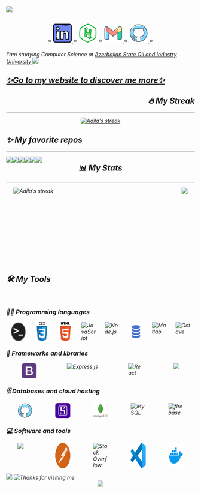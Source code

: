 
<div style="display:flex; justify-content:center;">
<img align="center" width="100%" src="https://readme-typing-svg.herokuapp.com/?lines=Hey,+👋+I'm+Adila;I+am+Web+Developer" />
</div>


<p align="center">
<br/>⭐
<a href="https://www.linkedin.com/in/adila-b/">
  <img alt="=Adila's LinkdeIN" width="50px" src="./images/linkedin.png"/>
</a>⭐
<a href="https://www.hackerrank.com/adilababayeva13?hr_r=1" target="_blank">
<img src="./images/hackerrank.png" width="50px" ;></img></a>
</a>⭐
<a href="mailto:adilababayeva13@gmail.com">
  <img alt="Adila's Email" width="50px" src="./images/gmail.png" />
</a>⭐
<a href="https://github.com/adilababayeva13">
  <img alt="Adila's GitHub" width="50px" src="./images/github.png" />
</a>⭐
</p>


<div>
<p><em>I'am studying Computer Science at <a href="http://asoiu.edu.az/en">Azerbaijan State Oil and Industry University </a><img src="https://media.giphy.com/media/fYSnHlufseco8Fh93Z/giphy.gif" width="30">


<h2><a href="https://adilababayeva13.github.io/portfolio/">✨Go to my website to discover me more✨</a></h2>
</div>
 
 <h2 align="right" >🔥 My Streak</h2>
<hr/>

<p align="center">
  <a href="https://github.com/adilababayeva13">
    <img title="🔥 Get streak stats for your profile at git.io/streak-stats" alt="Adila's streak" src="http://github-readme-streak-stats.herokuapp.com?user=adilababayeva13&theme=blux&date_format=j%20M%5B%20Y%5D"/>
  </a>
</p>

 <h2 align="left" >✨ My favorite repos</h2>
<hr/>
<div align="center">
<img style="float:left;" src="https://github-readme-stats.vercel.app/api/pin/?username=adilababayeva13&repo=P-errMon&theme=cobalt2" />

<img style="float:left;" src="https://github-readme-stats.vercel.app/api/pin/?username=adilababayeva13&repo=twitter&theme=swift"/>

<img style="float:left;" src="https://github-readme-stats.vercel.app/api/pin/?username=adilababayeva13&repo=RSP.online&theme=swift"/>

<img style="float:left;" src="https://github-readme-stats.vercel.app/api/pin/?username=adilababayeva13&repo=liri-node-app&theme=cobalt2"/>

<img style="float:left;" src="https://github-readme-stats.vercel.app/api/pin/?username=adilababayeva13&repo=Hangman.Reactjs&theme=cobalt2"/>

<img style="float:left;" src="https://github-readme-stats.vercel.app/api/pin/?username=adilababayeva13&repo=GNU-Octave&theme=swift"/>
</div>

 <h2 style="clear:both;" align="center" >📊 My Stats</h2>
<hr/>
<div style="display:flex;justify-content:center;">
  <img title="🔥 Get streak stats for your profile at git.io/streak-stats" alt="Adila's streak"width="450px"  src="https://github-readme-stats.vercel.app/api?username=adilababayeva13&theme=yeblu"/>


  <img height="200px" src="https://github-readme-stats.vercel.app/api/top-langs/?username=adilababayeva13&layout=compact&theme=yeblu"/>

</div>



<h2 > 🛠️ My Tools</h2>
<br/>

### 👨‍💻 Programming languages

<p style="display:flex;justify-content:space-around;">
   <img alt="Bash" width="40px" src="https://raw.githubusercontent.com/github/explore/80688e429a7d4ef2fca1e82350fe8e3517d3494d/topics/terminal/terminal.png" >
    <img alt="CSS" width="40px" src="https://raw.githubusercontent.com/github/explore/80688e429a7d4ef2fca1e82350fe8e3517d3494d/topics/css/css.png">
    <img alt="HTML"  width="40px" src="https://raw.githubusercontent.com/github/explore/80688e429a7d4ef2fca1e82350fe8e3517d3494d/topics/html/html.png">
<img alt="JavaScript" width="40px"  src="https://raw.githubusercontent.com/rahul-jha98/github_readme_icons/main/language_and_tools/square/javascript/javascript.svg"> 
<img  alt="Node.js" width="40px" src="https://raw.githubusercontent.com/rahul-jha98/github_readme_icons/main/language_and_tools/square/node/node.svg">
    <img alt="SQL"width="40px" src="https://raw.githubusercontent.com/github/explore/80688e429a7d4ef2fca1e82350fe8e3517d3494d/topics/sql/sql.png">
   <img alt="Matlab"width="40px" src="https://icons.iconarchive.com/icons/alecive/flatwoken/512/Apps-Matlab-icon.png">
    <img alt="Octave"width="40px" src="https://icons.iconarchive.com/icons/papirus-team/papirus-apps/512/octave-icon.png">
</p>

### 🧰 Frameworks and libraries

<p style="display:flex;justify-content:space-around;">
   <img width="40px" alt="Bootstrap" src="./images/b.png">
   <img alt="Express.js" height="40px" src="https://img.shields.io/badge/Express.js-404d59.svg?logo=express&logoColor=white">
 <img align="left" alt="React" width ="40px" src="https://raw.githubusercontent.com/rahul-jha98/github_readme_icons/main/language_and_tools/square/react/react.svg">
 <img src="https://img.icons8.com/ios-filled/50/000000/jquery.png"/></a>
</p>

### 🗄️ Databases and cloud hosting

<p style="display:flex;justify-content:space-around;">
   <img alt="GitHub Pages"width="40px" src="./images/github.png">
   <img alt="Heroku" width="40px" src="./images/heroku.png">
   <img alt="MongoDB" width="40px" src="https://raw.githubusercontent.com/devicons/devicon/master/icons/mongodb/mongodb-original-wordmark.svg">
   <img alt="MySQL" width="40px" src="https://img.icons8.com/fluent/50/000000/mysql-logo.png">
 <img align="left" width="40px" src="https://raw.githubusercontent.com/rahul-jha98/github_readme_icons/main/language_and_tools/square/firebase/firebase.svg" alt="firebase" /> 
</p>

### 💻 Software and tools

<p style="display:flex;justify-content:space-around;">
  <img width="40px" src="https://raw.githubusercontent.com/rahul-jha98/github_readme_icons/main/language_and_tools/square/git-scm/git-scm.svg"/>
  <img alt="Postman" width="40px" src="./images/post.png">
  <img alt="Stack Overflow" width="40px" src="https://icons.iconarchive.com/icons/limav/flat-gradient-social/512/Stackoverflow-icon.png">
  <img width="40px" alt="Visual Studio Code" src="https://raw.githubusercontent.com/github/explore/80688e429a7d4ef2fca1e82350fe8e3517d3494d/topics/visual-studio-code/visual-studio-code.png">
  <img alt="Docker" width="40px" src="./images/docker.png">
</p>


<img src="https://activity-graph.herokuapp.com/graph?username=adilababayeva13&theme=react-dark"/>

<img height="120" alt="Thanks for visiting me" width="100%" src="https://raw.githubusercontent.com/BrunnerLivio/brunnerlivio/master/images/marquee.svg" />

<div align="center">
<img  src="https://profile-counter.glitch.me/{adilababayeva13}/count.svg"/>
</div>
